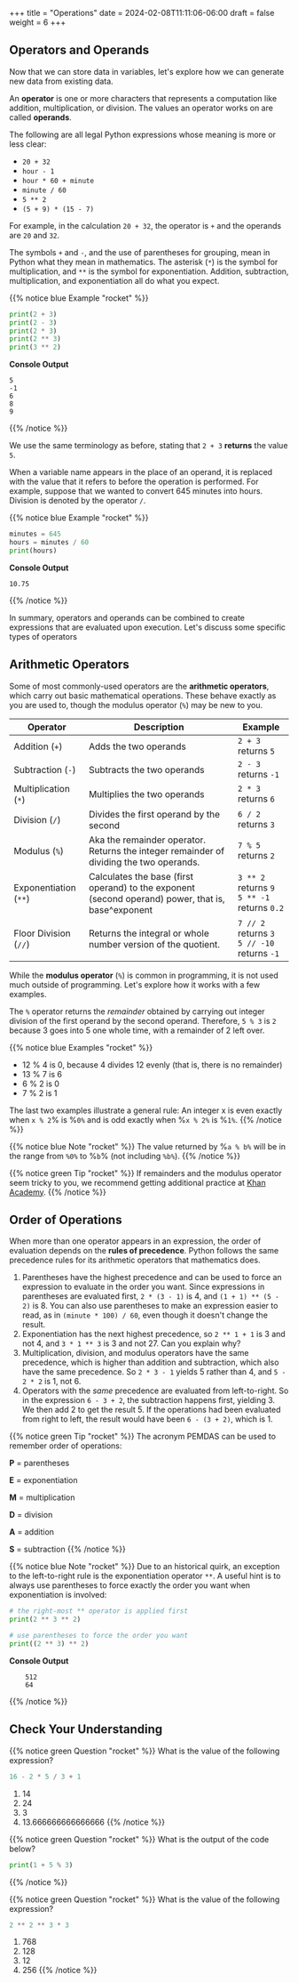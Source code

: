 +++
title = "Operations"
date = 2024-02-08T11:11:06-06:00
draft = false
weight = 6
+++

## Operators and Operands

Now that we can store data in variables, let's explore how we can generate new data from existing data.

An **operator** is one or more characters that represents a computation like addition, multiplication, or division. The values an operator works on are called **operands**.

The following are all legal Python expressions whose meaning is more or less clear:

- `20 + 32`
- `hour - 1`
- `hour * 60 + minute`
- `minute / 60`
- `5 ** 2`
- `(5 + 9) * (15 - 7)`

For example, in the calculation `20 + 32`, the operator is `+` and the operands are `20` and `32`.

The symbols `+` and `-`, and the use of parentheses for grouping, mean in Python what they mean in mathematics. The asterisk (`*`) is the symbol for multiplication, and `**` is the symbol for exponentiation. Addition, subtraction, multiplication, and exponentiation all do what you expect.

{{% notice blue Example "rocket" %}}
```python {linenos=table}
print(2 + 3)
print(2 - 3)
print(2 * 3)
print(2 ** 3)
print(3 ** 2)
```

**Console Output**

```console {linenos=table}
5
-1
6
8
9
```
{{% /notice %}}

We use the same terminology as before, stating that `2 + 3` **returns** the value `5`.

When a variable name appears in the place of an operand, it is replaced with the value that it refers to before the operation is performed. For example, suppose that we wanted to convert 645 minutes into hours. Division is denoted by the operator `/`.

{{% notice blue Example "rocket" %}}
```python {linenos=table}
minutes = 645
hours = minutes / 60
print(hours)
```

**Console Output**

```console
10.75
```
{{% /notice %}}

In summary, operators and operands can be combined to create expressions that are evaluated upon execution. Let's discuss some specific types of operators

## Arithmetic Operators

Some of most commonly-used operators are the **arithmetic operators**, which carry out basic mathematical operations. These behave exactly as you are used to, though the modulus operator (`%`) may be new to you.

| Operator | Description | Example |
|-|-|-|  
| Addition (`+`) | Adds the two operands | `2 + 3` returns `5` |
| Subtraction (`-`) | Subtracts the two operands | `2 - 3` returns `-1` |
| Multiplication (`*`) | Multiplies the two operands | `2 * 3` returns `6` |
| Division (`/`) | Divides the first operand by the second | `6 / 2` returns `3` |
| Modulus (`%`) | Aka the remainder operator. Returns the integer remainder of dividing the two operands. | `7 % 5` returns `2` |
| Exponentiation (`**`) | Calculates the base (first operand) to the exponent (second operand) power, that is, base^exponent | `3 ** 2` returns `9` <br>`5 ** -1` returns `0.2` |
| Floor Division (`//`) | Returns the integral or whole number version of the quotient. | `7 // 2` returns `3` <br>`5 // -10` returns `-1` |

While the **modulus operator** (`%`) is common in programming, it is not used much
outside of programming. Let's explore how it works with a few examples.

The `%` operator returns the *remainder* obtained by carrying out integer division of the first operand by the second operand. Therefore, `5 % 3` is `2` because 3 goes into 5 one whole time, with a remainder of 2 left over.

{{% notice blue Examples "rocket" %}}
- 12 % 4 is 0, because 4 divides 12 evenly (that is, there is no remainder)
- 13 % 7 is 6
- 6 % 2 is 0
- 7 % 2 is 1

The last two examples illustrate a general rule: An integer x is even exactly
when `x % 2`% is %`0%` and is odd exactly when %`x % 2%` is %`1%`.
{{% /notice %}}

{{% notice blue Note "rocket" %}}
The value returned by %`a % b%` will be in the range from `%0%` to %`b`%
(not including `%b%`).
{{% /notice %}}

{{% notice green Tip "rocket" %}}
If remainders and the modulus operator seem tricky to you, we recommend
getting additional practice at [Khan Academy](https://www.khanacademy.org/computing/computer-science/cryptography/modarithmetic/a/what-is-modular-arithmetic).
{{% /notice %}}

## Order of Operations

When more than one operator appears in an expression, the order of evaluation depends on the **rules of precedence**. Python follows the same precedence rules for its arithmetic operators that mathematics does.

1. Parentheses have the highest precedence and can be used to force an expression to evaluate in the order you want. Since expressions in parentheses are evaluated first, `2 * (3 - 1)` is 4, and `(1 + 1) ** (5 - 2)` is 8. You can also use parentheses to make an expression easier to read, as in `(minute * 100) / 60`, even though it doesn't change the result.
1. Exponentiation has the next highest precedence, so `2 ** 1 + 1` is 3 and not 4, and `3 * 1 ** 3` is 3 and not 27. Can you explain why?
1. Multiplication, division, and modulus operators have the same precedence, which is higher than addition and subtraction, which also have the same precedence. So `2 * 3 - 1` yields 5 rather than 4, and `5 - 2 * 2` is 1, not 6.
1. Operators with the *same* precedence are evaluated from left-to-right. So in the expression `6 - 3 + 2`, the subtraction happens first, yielding 3. We then add 2 to get the result 5. If the operations had been evaluated from right to left, the result would have been `6 - (3 + 2)`, which is 1.

{{% notice green Tip "rocket" %}}
The acronym PEMDAS can be used to remember order of operations:

**P** = parentheses

**E** = exponentiation

**M** = multiplication

**D** = division

**A** = addition

**S** = subtraction
{{% /notice %}}

{{% notice blue Note "rocket" %}}
Due to an historical quirk, an exception to the left-to-right rule is the exponentiation operator `**`. A useful hint is to always use parentheses to force exactly the order you want when exponentiation is involved:

```python {linenos=table}
# the right-most ** operator is applied first
print(2 ** 3 ** 2)

# use parentheses to force the order you want
print((2 ** 3) ** 2)
```

**Console Output**

```console
    512
    64
```
{{% /notice %}}

## Check Your Understanding

{{% notice green Question "rocket" %}}
What is the value of the following expression?

```python
16 - 2 * 5 / 3 + 1
```

1. 14
1. 24
1. 3
1. 13.666666666666666
{{% /notice %}}


{{% notice green Question "rocket" %}}
What is the output of the code below?

```python
print(1 + 5 % 3)
```
{{% /notice %}}

{{% notice green Question "rocket" %}}
What is the value of the following expression?

```python
2 ** 2 ** 3 * 3
```

1. 768
1. 128
1. 12
1. 256
{{% /notice %}}